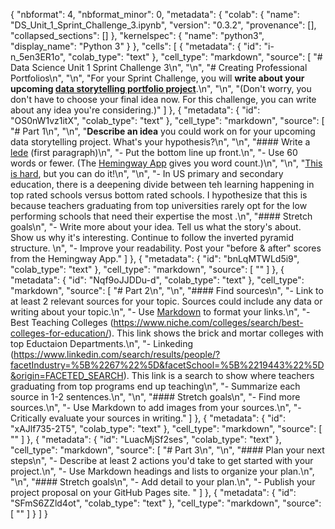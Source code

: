 {
  "nbformat": 4,
  "nbformat_minor": 0,
  "metadata": {
    "colab": {
      "name": "DS_Unit_1_Sprint_Challenge_3.ipynb",
      "version": "0.3.2",
      "provenance": [],
      "collapsed_sections": []
    },
    "kernelspec": {
      "name": "python3",
      "display_name": "Python 3"
    }
  },
  "cells": [
    {
      "metadata": {
        "id": "i-n_5en3ER1o",
        "colab_type": "text"
      },
      "cell_type": "markdown",
      "source": [
        "# Data Science Unit 1 Sprint Challenge 3\n",
        "\n",
        "# Creating Professional Portfolios\n",
        "\n",
        "For your Sprint Challenge, you will **write about your upcoming [data storytelling portfolio project](https://learn.lambdaschool.com/ds/module/recedjanlbpqxic2r)**.\n",
        "\n",
        "(Don't worry, you don't have to choose your final idea now. For this challenge, you can write about any idea you're considering.)"
      ]
    },
    {
      "metadata": {
        "id": "OS0nW1vz1itX",
        "colab_type": "text"
      },
      "cell_type": "markdown",
      "source": [
        "# Part 1\n",
        "\n",
        "**Describe an idea** you could work on for your upcoming data storytelling project. What's your hypothesis?\n",
        "\n",
        "#### Write a [lede](https://www.thoughtco.com/how-to-write-a-great-lede-2074346) (first paragraph)\n",
        "- Put the bottom line up front.\n",
        "- Use 60 words or fewer. (The [Hemingway App](http://www.hemingwayapp.com/) gives you word count.)\n",
        "\n",
        "[This is hard](https://quoteinvestigator.com/2012/04/28/shorter-letter/), but you can do it!\n",
        "\n",
        "- In US primary and secondary education, there is a deepening divide between teh learning happening in top rated schools versus bottom rated schools. I hypothesize that this is because teachers graduating from top universities rarely opt for the low performing schools that need their expertise the most .\n",
        "#### Stretch goals\n",
        "- Write more about your idea. Tell us what the story's about. Show us why it's interesting. Continue to follow the inverted pyramid structure. \n",
        "- Improve your readability. Post your \"before & after\" scores from the Hemingway App."
      ]
    },
    {
      "metadata": {
        "id": "bnLqMTWLd5i9",
        "colab_type": "text"
      },
      "cell_type": "markdown",
      "source": [
        ""
      ]
    },
    {
      "metadata": {
        "id": "Nqf9oJJDDu-d",
        "colab_type": "text"
      },
      "cell_type": "markdown",
      "source": [
        "# Part 2\n",
        "\n",
        "#### Find sources\n",
        "- Link to at least 2 relevant sources for your topic. Sources could include any data or writing about your topic.\n",
        "- Use [Markdown](https://commonmark.org/help/) to format your links.\n",
        "- Best Teaching Colleges (https://www.niche.com/colleges/search/best-colleges-for-education/). This link shows the brick and mortar colleges with top Eductaion Departments.\n",
        "- Linkeding (https://www.linkedin.com/search/results/people/?facetIndustry=%5B%2267%22%5D&facetSchool=%5B%2219443%22%5D&origin=FACETED_SEARCH). This link is a search to show where teachers graduating from top programs end up teaching\n",
        "- Summarize each source in 1-2 sentences.\n",
        "\n",
        "#### Stretch goals\n",
        "- Find more sources.\n",
        "- Use Markdown to add images from your sources.\n",
        "- Critically evaluate your sources in writing."
      ]
    },
    {
      "metadata": {
        "id": "xAJlf735-2T5",
        "colab_type": "text"
      },
      "cell_type": "markdown",
      "source": [
        ""
      ]
    },
    {
      "metadata": {
        "id": "LuacMjSf2ses",
        "colab_type": "text"
      },
      "cell_type": "markdown",
      "source": [
        "# Part 3\n",
        "\n",
        "#### Plan your next steps\n",
        "- Describe at least 2 actions you'd take to get started with your project.\n",
        "- Use Markdown headings and lists to organize your plan.\n",
        "\n",
        "#### Stretch goals\n",
        "- Add detail to your plan.\n",
        "- Publish your project proposal on your GitHub Pages site. "
      ]
    },
    {
      "metadata": {
        "id": "SFmS6ZZld4ot",
        "colab_type": "text"
      },
      "cell_type": "markdown",
      "source": [
        ""
      ]
    }
  ]
}
